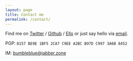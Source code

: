 ```yaml
---
layout: page
title: Contact me
permalink: /contact/
---
```


Find me on [Twitter][twitter] / [Github][github] / [Ello][ello] or just say hello via
<a href="mailto:&#104;&#101;&#108;&#108;&#111;&#64;&#98;&#117;&#109;&#98;&#108;&#101;&#46;&#98;&#108;&#117;&#101;">email</a>.

PGP: `8157 BE9E 1BF5 2CA7 C9EE A2BC B97D C997 3A6B 8452`

IM: bumbleblue@jabber.zone

[github]: https://github.com/flapperleenie
[twitter]: https://twitter.com/flapperleenie
[ello]: https://ello.co/bumbleblue
